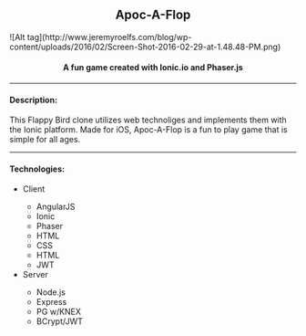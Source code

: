 <h2 style="text-align: center;">Apoc-A-Flop</h2>
![Alt tag](http://www.jeremyroelfs.com/blog/wp-content/uploads/2016/02/Screen-Shot-2016-02-29-at-1.48.48-PM.png)
<h4 style="text-align:center;">A fun game created with Ionic.io and Phaser.js</h4>

<hr/>
<h4>Description:</h4>
<p>This Flappy Bird clone utilizes web technoliges and implements them with the Ionic platform. Made for iOS, Apoc-A-Flop is a fun to play game that is simple for all ages.</p>

<hr/>
<h4>Technologies:</h4>
<ul>
  <li>Client</li>
    <ul>
      <li>AngularJS</li>
      <li>Ionic</li>
      <li>Phaser</li>
      <li>HTML</li>
      <li>CSS</li>
      <li>HTML</li>
      <li>JWT</li>
    </ul>
    <li>Server</li>
    <ul>
      <li>Node.js</li>
      <li>Express</li>
      <li>PG w/KNEX</li>
      <li>BCrypt/JWT</li>
    </ul>
</ul>


